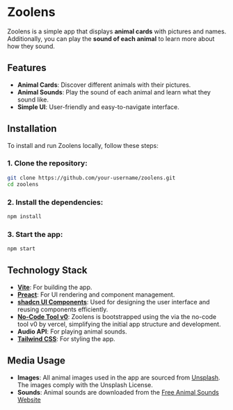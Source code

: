 # Zoolens

Zoolens is a simple app that displays **animal cards** with pictures and names. Additionally, you can play the **sound of each animal** to learn more about how they sound.

## Features

- **Animal Cards**: Discover different animals with their pictures.
- **Animal Sounds**: Play the sound of each animal and learn what they sound like.
- **Simple UI**: User-friendly and easy-to-navigate interface.

## Installation

To install and run Zoolens locally, follow these steps:

### 1. Clone the repository:

```bash
git clone https://github.com/your-username/zoolens.git
cd zoolens
```

### 2. Install the dependencies:

```bash
npm install
```

### 3. Start the app:

```bash
npm start
```

## Technology Stack

- **[Vite](https://vitejs.dev/)**: For building the app.
- **[Preact](https://preactjs.com/)**: For UI rendering and component management.
- **[shadcn UI Components](https://ui.shadcn.com/)**: Used for designing the user interface and reusing components efficiently.
- **[No-Code Tool v0](https://v0.dev/)**: Zoolens is bootstrapped using the via the no-code tool v0 by vercel, simplifying the initial app structure and development.
- **Audio API**: For playing animal sounds.
- **[Tailwind CSS](https://tailwindcss.com/docs/guides/vite)**: For styling the app.

## Media Usage
- **Images**: All animal images used in the app are sourced from [Unsplash](https://unsplash.com/). The images comply with the Unsplash License.
- **Sounds**: Animal sounds are downloaded from the [Free Animal Sounds Website](https://freeanimalsounds.org/) 
